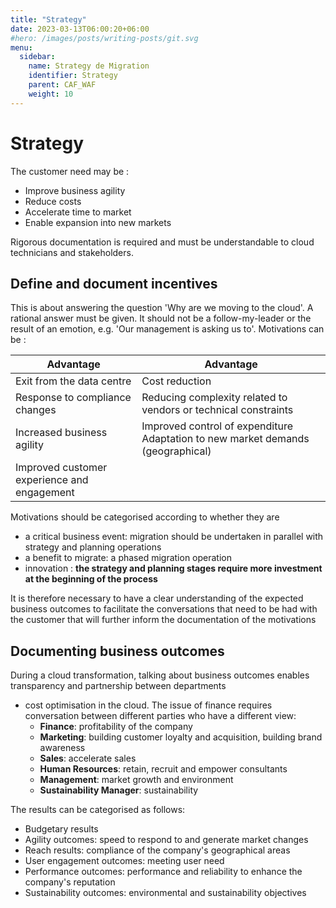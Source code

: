 ```yaml
---
title: "Strategy"
date: 2023-03-13T06:00:20+06:00
#hero: /images/posts/writing-posts/git.svg
menu:
  sidebar:
    name: Strategy de Migration
    identifier: Strategy
    parent: CAF_WAF
    weight: 10
---
```


# Strategy
The customer need may be :
- Improve business agility
- Reduce costs
- Accelerate time to market
- Enable expansion into new markets

Rigorous documentation is required and must be understandable to cloud technicians and stakeholders.

## Define and document incentives
This is about answering the question 'Why are we moving to the cloud'. A rational answer must be given. It should not be a follow-my-leader or the result of an emotion, e.g. 'Our management is asking us to'.
Motivations can be :

| Advantage | Advantage |
|--|--|
| Exit from the data centre | Cost reduction
| Response to compliance changes | Reducing complexity related to vendors or technical constraints |
| Increased business agility | Improved control of expenditure Adaptation to new market demands (geographical) |
| Improved customer experience and engagement |  |

Motivations should be categorised according to whether they are
- a critical business event: migration should be undertaken in parallel with strategy and planning operations
- a benefit to migrate: a phased migration operation
- innovation : **the strategy and planning stages require more investment at the beginning of the process**

It is therefore necessary to have a clear understanding of the expected business outcomes to facilitate the conversations that need to be had with the customer that will further inform the documentation of the motivations
## Documenting business outcomes
During a cloud transformation, talking about business outcomes enables transparency and partnership between departments
- cost optimisation in the cloud. The issue of finance requires conversation between different parties who have a different view:
  - **Finance**: profitability of the company
  - **Marketing**: building customer loyalty and acquisition, building brand awareness
  - **Sales**: accelerate sales
  - **Human Resources**: retain, recruit and empower consultants
  - **Management**: market growth and environment
  - **Sustainability Manager**: sustainability

The results can be categorised as follows:
- Budgetary results
- Agility outcomes: speed to respond to and generate market changes
- Reach results: compliance of the company's geographical areas
- User engagement outcomes: meeting user need
- Performance outcomes: performance and reliability to enhance the company's reputation
- Sustainability outcomes: environmental and sustainability objectives